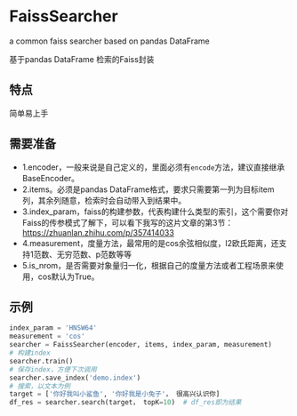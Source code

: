 # FaissSearcher
a common faiss searcher based on pandas DataFrame

基于pandas DataFrame 检索的Faiss封装
## 特点
简单易上手

## 需要准备
  - 1.encoder，一般来说是自己定义的，里面必须有`encode`方法，建议直接继承BaseEncoder。
  - 2.items。必须是pandas DataFrame格式，要求只需要第一列为目标item列，其余列随意，检索时会自动带入到结果中。
  - 3.index_param，faiss的构建参数，代表构建什么类型的索引，这个需要你对Faiss的传参模式了解下，可以看下我写的这片文章的第3节：https://zhuanlan.zhihu.com/p/357414033
  - 4.measurement，度量方法，最常用的是cos余弦相似度，l2欧氏距离，还支持1范数、无穷范数、p范数等等
  - 5.is_nrom，是否需要对象量归一化，根据自己的度量方法或者工程场景来使用，cos默认为True。

## 示例
```python
index_param = 'HNSW64'
measurement = 'cos'
searcher = FaissSearcher(encoder, items, index_param, measurement)
# 构建index
searcher.train()
# 保存index，方便下次调用
searcher.save_index('demo.index')
# 搜索，以文本为例
target = ['你好我叫小鲨鱼', '你好我是小兔子'， 很高兴认识你]
df_res = searcher.search(target， topK=10)  # df_res即为结果
```
